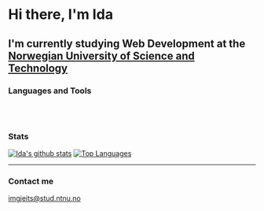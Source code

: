 # Hi there, I'm Ida

## I'm currently studying Web Development at the [Norwegian University of Science and Technology](https://www.ntnu.edu/)

### Languages and Tools

<!-- <img align="left" alt="HTML5" width="26px" src="https://raw.githubusercontent.com/github/explore/80688e429a7d4ef2fca1e82350fe8e3517d3494d/topics/html/html.png" />
<img align="left" alt="CSS3" width="26px" src="https://raw.githubusercontent.com/github/explore/80688e429a7d4ef2fca1e82350fe8e3517d3494d/topics/css/css.png" />
<img align="left" alt="JavaScript" width="26px" src="https://raw.githubusercontent.com/github/explore/80688e429a7d4ef2fca1e82350fe8e3517d3494d/topics/javascript/javascript.png" />
<img align="left" alt="PHP" width="26px" src="https://raw.githubusercontent.com/github/explore/ccc16358ac4530c6a69b1b80c7223cd2744dea83/topics/php/php.png" />
<img align="left" alt="Visual Studio Code" width="26px" src="https://raw.githubusercontent.com/github/explore/80688e429a7d4ef2fca1e82350fe8e3517d3494d/topics/visual-studio-code/visual-studio-code.png" /> -->

<br />
<br />

### Stats

[![Ida's github stats](https://github-readme-stats-beryl-psi.vercel.app/api?username=imgjeits&count_private=true&show_icons=true&hide=stars&theme=radical)](https://github.com/imgjeits/github-readme-stats) [![Top Languages](https://github-readme-stats-beryl-psi.vercel.app/api/top-langs/?username=imgjeits&layout=compact&theme=radical)](https://github.com/imgjeits/github-readme-stats)

---

### Contact me

<imgjeits@stud.ntnu.no>

